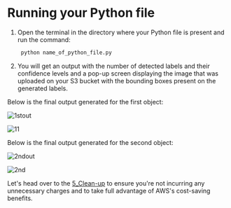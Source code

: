 # Running your Python file
1. Open the terminal in the directory where your Python file is present and run the command:

   ```sh
    python name_of_python_file.py
   ```
2. You will get an output with the number of detected labels and their confidence levels and a pop-up screen displaying the image that was uploaded on your S3 bucket 
   with the bounding boxes present on the generated labels.

Below is the final output generated for the first object:

   ![1stout](https://github.com/user-attachments/assets/d99f7f92-8cc8-4c8f-9daf-c59af341fa63)
   
   ![11](https://github.com/user-attachments/assets/3cefb920-4eac-46cd-a4da-543889c56dd0)

Below is the final output generated for the second object:

 ![2ndout](https://github.com/user-attachments/assets/68939b34-9e5c-40d8-ba0e-f31b1c529875)

 ![2nd](https://github.com/user-attachments/assets/63c911b0-09d7-481d-9459-8d949b3fdb88)

 Let's head over to the [5_Clean-up](https://github.com/itsvantae/AWS-Projects/tree/main/Image%20Labels%20Generator%20using%20Amazon%20Rekognition/5_Clean-up) to ensure you're not incurring any unnecessary charges and to take full advantage of AWS's cost-saving benefits.















   


   

   


     


